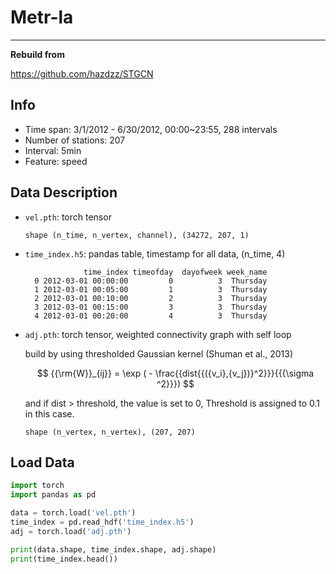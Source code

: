 # Metr-la

---

**Rebuild from**

https://github.com/hazdzz/STGCN

## Info

- Time span: 3/1/2012 - 6/30/2012, 00:00~23:55, 288 intervals
- Number of stations: 207
- Interval: 5min
- Feature: speed

## Data Description

- `vel.pth`: torch tensor
  ```
  shape (n_time, n_vertex, channel), (34272, 207, 1)
  
- `time_index.h5`: pandas table, timestamp for all data, (n_time, 4)
  ```
               time_index timeofday  dayofweek week_name
    0 2012-03-01 00:00:00         0          3  Thursday
    1 2012-03-01 00:05:00         1          3  Thursday
    2 2012-03-01 00:10:00         2          3  Thursday
    3 2012-03-01 00:15:00         3          3  Thursday
    4 2012-03-01 00:20:00         4          3  Thursday
  ```
  
- `adj.pth`: torch tensor, weighted connectivity graph with self loop

  build by using thresholded Gaussian kernel (Shuman et al., 2013)

  $$
    {{\rm{W}}_{ij}} = \exp ( - \frac{{dist{{({v_i},{v_j})}^2}}}{{{\sigma ^2}}})
  $$

  and if dist > threshold, the value is set to 0,
  Threshold is assigned to 0.1 in this case.
  ```
  shape (n_vertex, n_vertex), (207, 207)
  ```
  
## Load Data

```python
import torch
import pandas as pd

data = torch.load('vel.pth')
time_index = pd.read_hdf('time_index.h5')
adj = torch.load('adj.pth')

print(data.shape, time_index.shape, adj.shape)
print(time_index.head())
```

